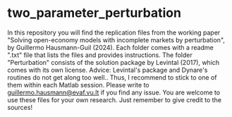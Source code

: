 # two_parameter_perturbation
In this repository you will find the replication files from the working paper "Solving open-economy models with incomplete markets by perturbation", by Guillermo Hausmann-Guil (2024). 
Each folder comes with a readme ".txt" file that lists the files and provides instructions. 
The folder "Perturbation" consists of the solution package by Levintal (2017), which comes with its own license. 
Advice: Levintal's package and Dynare's routines do not get along too well.. Thus, I recommend to stick to one of them within each Matlab session. 
Please write to guillermo.hausmann@evaf.vu.lt if you find any issue.
You are welcome to use these files for your own research. Just remember to give credit to the sources!
